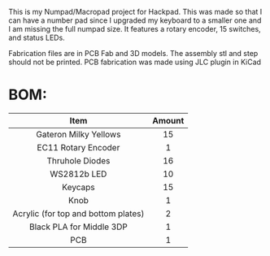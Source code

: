 This is my Numpad/Macropad project for Hackpad. This was made so that I can have a number pad since I upgraded my keyboard to a smaller one and I am missing the full numpad size. It features a rotary encoder, 15 switches, and status LEDs.

Fabrication files are in PCB Fab and 3D models. The assembly stl and step should not be printed. PCB fabrication was made using JLC plugin in KiCad

# BOM:

| Item | Amount |
| :--: | :----: |
| Gateron Milky Yellows | 15 |
| EC11 Rotary Encoder | 1 |
| Thruhole Diodes | 16 |
| WS2812b LED | 10 |
| Keycaps | 15 |
| Knob | 1 |
| Acrylic (for top and bottom plates) | 2 |
| Black PLA for Middle 3DP | 1 |
| PCB | 1 |
